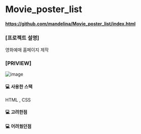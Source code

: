 # Movie_poster_list

#### https://github.com/mandelina/Movie_poster_list/index.html

### [프로젝트 설명]
영화예매 홈페이지 제작

### [PRIVIEW]

![image](https://user-images.githubusercontent.com/83548784/166721548-546f138e-62b3-400f-a7ee-acc9c0e6b9b7.png)

#### 💻 사용한 스택
HTML , CSS

#### 💻 고려한점
#### 💻 어려웠던점
